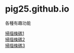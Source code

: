 # pig25.github.io
各種有趣功能

[掃描條碼1](https://pig25.github.io/scannerbarcode1.html)
\
[掃描條碼2](https://pig25.github.io/scannerbarcode2.html)
\
[掃描條碼3](https://pig25.github.io/scannerbarcode3.html)
